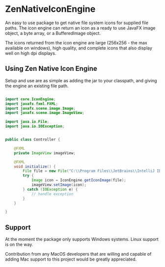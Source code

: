 # ZenNativeIconEngine
An easy to use package to get native file system icons for supplied file paths.  The icon engine can return an icon as a ready to use JavaFX image object, a byte array, or a BufferedImage object.

The icons returned from the icon engine are large (256x256 - the max available on windows), high quality, and complete icons that also display well on high dpi displays.

## Using Zen Native Icon Engine
Setup and use are as simple as adding the jar to your classpath, and giving the engine an existing file path.

```java

import core.IconEngine;
import javafx.fxml.FXML;
import javafx.scene.image.Image;
import javafx.scene.image.ImageView;

import java.io.File;
import java.io.IOException;


public class Controller {

    @FXML
    private ImageView imageView;

    @FXML
    void initialize() {
        File file = new File("C:\\Program Files\\JetBrains\\IntelliJ IDEA 2018.2\\bin\\idea.exe");
        try {
            Image icon = IconEngine.getIconImage(file);
            imageView.setImage(icon);
        } catch (IOException e) {
            // handle exception
        }
    }

}
```

## Support
At the moment the package only supports Windows systems.  Linux support is on the way.  

Contribution from any MacOS developers that are willing and capable of adding Mac support to this project would be greatly appreciated.
